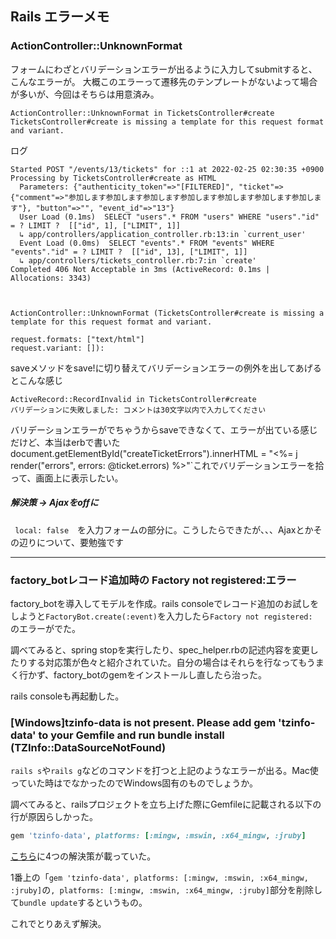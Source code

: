 ## Rails エラーメモ

### ActionController::UnknownFormat

フォームにわざとバリデーションエラーが出るように入力してsubmitすると、こんなエラーが。
大概このエラーって遷移先のテンプレートがないよって場合が多いが、今回はそちらは用意済み。
```
ActionController::UnknownFormat in TicketsController#create
TicketsController#create is missing a template for this request format and variant.
```
ログ
```
Started POST "/events/13/tickets" for ::1 at 2022-02-25 02:30:35 +0900
Processing by TicketsController#create as HTML
  Parameters: {"authenticity_token"=>"[FILTERED]", "ticket"=>{"comment"=>"参加します参加します参加します参加します参加します参加します参加します"}, "button"=>"", "event_id"=>"13"}
  User Load (0.1ms)  SELECT "users".* FROM "users" WHERE "users"."id" = ? LIMIT ?  [["id", 1], ["LIMIT", 1]]
  ↳ app/controllers/application_controller.rb:13:in `current_user'
  Event Load (0.0ms)  SELECT "events".* FROM "events" WHERE "events"."id" = ? LIMIT ?  [["id", 13], ["LIMIT", 1]]
  ↳ app/controllers/tickets_controller.rb:7:in `create'
Completed 406 Not Acceptable in 3ms (ActiveRecord: 0.1ms | Allocations: 3343)


  
ActionController::UnknownFormat (TicketsController#create is missing a template for this request format and variant.

request.formats: ["text/html"]
request.variant: []):
```

saveメソッドをsave!に切り替えてバリデーションエラーの例外を出してあげるとこんな感じ
```
ActiveRecord::RecordInvalid in TicketsController#create
バリデーションに失敗しました: コメントは30文字以内で入力してください
```

バリデーションエラーがでちゃうからsaveできなくて、エラーが出ている感じだけど、本当はerbで書いたdocument.getElementById("createTicketErrors").innerHTML = "<%= j render("errors", errors: @ticket.errors) %>"`これでバリデーションエラーを拾って、画面上に表示したい。

##### 解決策 -> Ajaxをoffに
` local: false`　を入力フォームの部分に。こうしたらできたが、、、Ajaxとかその辺りについて、要勉強です

---

### factory_botレコード追加時の Factory not registered:エラー

factory_botを導入してモデルを作成。rails consoleでレコード追加のお試しをしようと`FactoryBot.create(:event)`を入力したら`Factory not registered: `のエラーがでた。

調べてみると、spring stopを実行したり、spec_helper.rbの記述内容を変更したりする対応策が色々と紹介されていた。自分の場合はそれらを行なってもうまく行かず、factory_botのgemをインストールし直したら治った。

rails consoleも再起動した。

### [Windows]tzinfo-data is not present. Please add gem 'tzinfo-data' to your Gemfile and run bundle install (TZInfo::DataSourceNotFound)

`rails s`や`rails g`などのコマンドを打つと上記のようなエラーが出る。Mac使っていた時はでなかったのでWindows固有のものでしょうか。

調べてみると、railsプロジェクトを立ち上げた際にGemfileに記載される以下の行が原因らしかった。

``` ruby 
gem 'tzinfo-data', platforms: [:mingw, :mswin, :x64_mingw, :jruby]
```

[こちら](https://qiita.com/tatama/items/3f0f5e42cb5f75b53817)に4つの解決策が載っていた。

1番上の「`gem 'tzinfo-data', platforms: [:mingw, :mswin, :x64_mingw, :jruby]`の`, platforms: [:mingw, :mswin, :x64_mingw, :jruby]`部分を削除して`bundle update`するというもの。

これでとりあえず解決。







